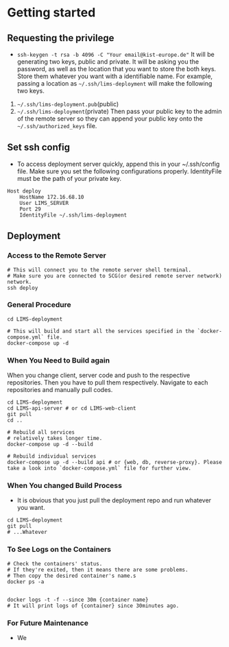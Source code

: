 # Getting started

## Requesting the privilege
- `ssh-keygen -t rsa -b 4096 -C "Your email@kist-europe.de"`
It will be generating two keys, public and private.
It will be asking you the password, as well as the location that you want to store the both keys. Store them whatever you want with a identifiable name. For example, passing a location as `~/.ssh/lims-deployment` will make the following two keys.
1. `~/.ssh/lims-deployment.pub`(public)
2. `~/.ssh/lims-deployment`(private)
Then pass your public key to the admin of the remote server so they can append your public key onto the `~/.ssh/authorized_keys` file.

## Set ssh config

- To access deployment server quickly, append this in your ~/.ssh/config file. Make sure you set the following configurations properly. IdentityFile must be the path of your private key.

```shell
Host deploy
    HostName 172.16.68.10
    User LIMS_SERVER
    Port 29
    IdentityFile ~/.ssh/lims-deployment
```

## Deployment

### Access to the Remote Server
```shell
# This will connect you to the remote server shell terminal.
# Make sure you are connected to SCG(or desired remote server network) network.
ssh deploy 
```

### General Procedure
```shell
cd LIMS-deployment

# This will build and start all the services specified in the `docker-compose.yml` file.
docker-compose up -d

```

### When You Need to Build again
When you change client, server code and push to the respective repositories. Then you have to pull them respectively.
Navigate to each repositories and manually pull codes.
```shell
cd LIMS-deployment
cd LIMS-api-server # or cd LIMS-web-client
git pull
cd ..

# Rebuild all services
# relatively takes longer time.
docker-compose up -d --build

# Rebuild individual services
docker-compose up -d --build api # or {web, db, reverse-proxy}. Please take a look into `docker-compose.yml` file for further view.
```

### When You changed Build Process
- It is obvious that you just pull the deployment repo and run whatever you want.
```shell
cd LIMS-deployment
git pull
# ...Whatever
```

### To See Logs on the Containers

```shell
# Check the containers' status.
# If they're exited, then it means there are some problems.
# Then copy the desired container's name.s
docker ps -a


docker logs -t -f --since 30m {container name} 
# It will print logs of {container} since 30minutes ago.
```

### For Future Maintenance
- We 
